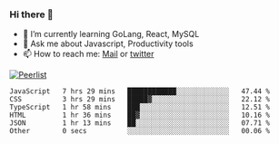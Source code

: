 ### Hi there 👋

- 🌱 I’m currently learning GoLang, React, MySQL
- 💬 Ask me about Javascript, Productivity tools 
- 📫 How to reach me: [Mail](mailto:kvaishak47@gmail.com) or [twitter](https://twitter.com/kvaish4k)

[![Peerlist](https://peerlist-readme-badge.herokuapp.com/api/kvaishak)](https://peerlist.io/kvaishak)

<!--START_SECTION:waka-->

```text
JavaScript   7 hrs 29 mins   ████████████░░░░░░░░░░░░░   47.44 %
CSS          3 hrs 29 mins   █████▓░░░░░░░░░░░░░░░░░░░   22.12 %
TypeScript   1 hr 58 mins    ███░░░░░░░░░░░░░░░░░░░░░░   12.51 %
HTML         1 hr 36 mins    ██▓░░░░░░░░░░░░░░░░░░░░░░   10.16 %
JSON         1 hr 13 mins    ██░░░░░░░░░░░░░░░░░░░░░░░   07.71 %
Other        0 secs          ░░░░░░░░░░░░░░░░░░░░░░░░░   00.06 %
```

<!--END_SECTION:waka-->
